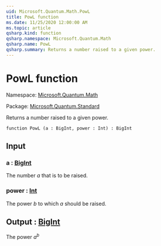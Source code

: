 ```yaml
---
uid: Microsoft.Quantum.Math.PowL
title: PowL function
ms.date: 11/25/2020 12:00:00 AM
ms.topic: article
qsharp.kind: function
qsharp.namespace: Microsoft.Quantum.Math
qsharp.name: PowL
qsharp.summary: Returns a number raised to a given power.
---
```


# PowL function

Namespace: [Microsoft.Quantum.Math](xref:Microsoft.Quantum.Math)

Package: [Microsoft.Quantum.Standard](https://nuget.org/packages/Microsoft.Quantum.Standard)


Returns a number raised to a given power.

```qsharp
function PowL (a : BigInt, power : Int) : BigInt
```


## Input

### a : [BigInt](xref:microsoft.quantum.user-guide.language.types)

The number $a$ that is to be raised.


### power : [Int](xref:microsoft.quantum.user-guide.language.types)

The power $b$ to which $a$ should be raised.



## Output : [BigInt](xref:microsoft.quantum.user-guide.language.types)

The power $a^b$